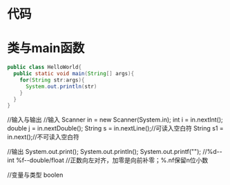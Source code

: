 # 代码
# 类与main函数
```java
public class HelloWorld{
  public static void main(String[] args){
    for(String str:args){
      System.out.println(str)
    }
  }
}
```

//输入与输出
//输入
Scanner in = new Scanner(System.in);
int i = in.nextInt();
double j = in.nextDouble();
String s = in.nextLine();//可读入空白符
String s1 = in.next();//不可读入空白符

//输出
System.out.print();
System.out.println();
System.out.printf("");
//%d--int %f--double/float 
//正数向左对齐，加零是向前补零；%.nf保留n位小数


//变量与类型
boolen

